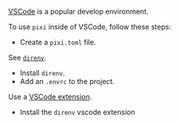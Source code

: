 [VSCode](https://code.visualstudio.com/) is a popular develop environment.

To use `pixi` inside of VSCode, follow these steps:

* Create a `pixi.toml` file.

See [`direnv`](../third_party/direnv.md).
* Install `direnv`.
* Add an `.envrc` to the project.

Use a [VSCode extension](https://marketplace.visualstudio.com/items?itemName=mkhl.direnv).
* Install the `direnv` vscode extension
